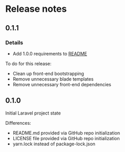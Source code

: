 # Release notes

## 0.1.1

### Details

- Add 1.0.0 requirements to [README]

To do for this release:

- Clean up front-end bootstrapping
- Remove unnecessary blade templates
- Remove unnecessary front-end dependencies

## 0.1.0

Initial Laravel project state

Differences:

- README.md provided via GitHub repo initialization
- LICENSE file provided via GitHub repo initialization
- yarn.lock instead of package-lock.json

[readme]: https://github.com/JSn1nj4/customs/blob/master/README.md
